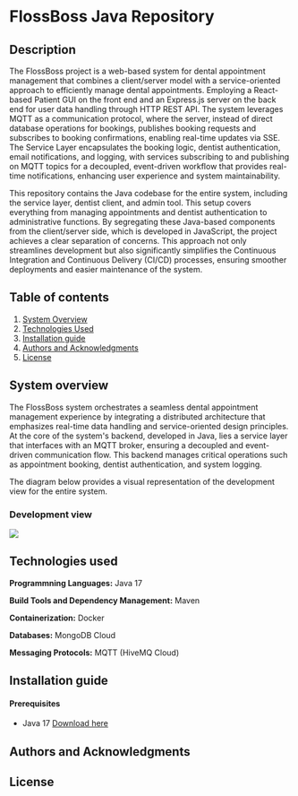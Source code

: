 # FlossBoss Java Repository

## Description
The FlossBoss project is a web-based system for dental appointment management that combines a client/server model with a service-oriented approach to efficiently manage dental appointments. Employing a React-based Patient GUI on the front end and an Express.js server on the back end for user data handling through HTTP REST API. The system leverages MQTT as a communication protocol, where the server, instead of direct database operations for bookings, publishes booking requests and subscribes to booking confirmations, enabling real-time updates via SSE. The Service Layer encapsulates the booking logic, dentist authentication, email notifications, and logging, with services subscribing to and publishing on MQTT topics for a decoupled, event-driven workflow that provides real-time notifications, enhancing user experience and system maintainability.

This repository contains the Java codebase for the entire system, including the service layer, dentist client, and admin tool. This setup covers everything from managing appointments and dentist authentication to administrative functions. By segregating these Java-based components from the client/server side, which is developed in JavaScript, the project achieves a clear separation of concerns. This approach not only streamlines development but also significantly simplifies the Continuous Integration and Continuous Delivery (CI/CD) processes, ensuring smoother deployments and easier maintenance of the system.

## Table of contents
1. [System Overview](#system-overview)
2. [Technologies Used](#technologies-used)
3. [Installation guide](#installation-guide)
4. [Authors and Acknowledgments](#authors-and-acknowledgments)
5. [License](#license)

## System overview
The FlossBoss system orchestrates a seamless dental appointment management experience by integrating a distributed architecture that emphasizes real-time data handling and service-oriented design principles. At the core of the system's backend, developed in Java, lies a service layer that interfaces with an MQTT broker, ensuring a decoupled and event-driven communication flow. This backend manages critical operations such as appointment booking, dentist authentication, and system logging.

The diagram below provides a visual representation of the development view for the entire system.
### Development view
<img src="https://i.imgur.com/RaZndv5.png" />

## Technologies used
**Programmning Languages:** Java 17

**Build Tools and Dependency Management:** Maven

**Containerization:** Docker

**Databases:** MongoDB Cloud

**Messaging Protocols:** MQTT (HiveMQ Cloud)

## Installation guide
#### Prerequisites
* Java 17 [Download here](https://www.oracle.com/java/technologies/javase/jdk17-archive-downloads.html)



## Authors and Acknowledgments

## License
